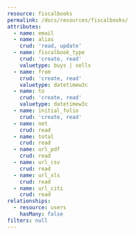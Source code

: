 ```yaml
---
resource: fiscalbooks
permalink: /docs/resources/fiscalbooks/
attributes:
  - name: email
  - name: alias
    crud: 'read, update'
  - name: fiscalbook_type
    crud: 'create, read'
    valuetype: buys | sells
  - name: from
    crud: 'create, read'
    valuetype: datetimew3c
  - name: to
    crud: 'create, read'
    valuetype: datetimew3c
  - name: initial_folio
    crud: 'create, read'
  - name: net
    crud: read
  - name: total
    crud: read
  - name: url_pdf
    crud: read
  - name: url_csv
    crud: read
  - name: url_xls
    crud: read
  - name: url_citi
    crud: read
relationships:
  - resource: users
    hasMany: false
filters: null
---
```

